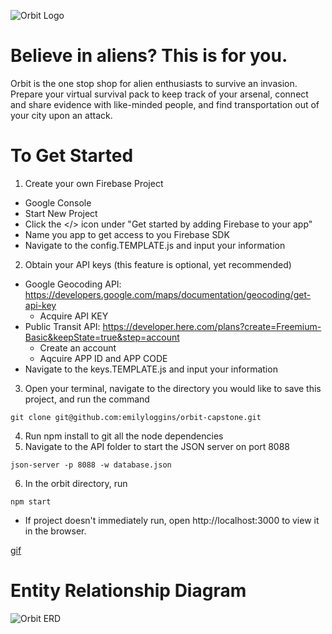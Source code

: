 ![Orbit Logo](https://github.com/emilyloggins/orbit-capstone/blob/master/src/img/logo/OrbitLogo1.png?raw=true "Orbit Logo")
# Believe in aliens? This is for you.
Orbit is the one stop shop for alien enthusiasts to survive an invasion. Prepare your virtual survival pack to keep track of your arsenal, connect and share evidence with like-minded people, and find transportation out of your city upon an attack.
# To Get Started
1. Create your own Firebase Project
* Google Console
* Start New Project
* Click the </> icon under "Get started by adding Firebase to your app"
* Name you app to get access to you Firebase SDK
* Navigate to the config.TEMPLATE.js and input your information
2. Obtain your API keys 
(this feature is optional, yet recommended)
* Google Geocoding API: https://developers.google.com/maps/documentation/geocoding/get-api-key
  * Acquire API KEY
* Public Transit API: https://developer.here.com/plans?create=Freemium-Basic&keepState=true&step=account
  * Create an account
  * Aqcuire APP ID and APP CODE
* Navigate to the keys.TEMPLATE.js and input your information

3. Open your terminal, navigate to the directory you would like to save this project, and run the command

```git clone git@github.com:emilyloggins/orbit-capstone.git```

4. Run npm install to git all the node dependencies
5. Navigate to the API folder to start the JSON server on port 8088

  ``json-server -p 8088 -w database.json``
  
6. In the orbit directory, run 

```npm start```
* If project doesn't immediately run, open http://localhost:3000 to view it in the browser.

[gif](https://media.giphy.com/media/eKPFMehGvHFNkCYPmU/giphy.gif)

# Entity Relationship Diagram
![Orbit ERD](https://github.com/emilyloggins/orbit-capstone/blob/master/src/img/ERD.png)
